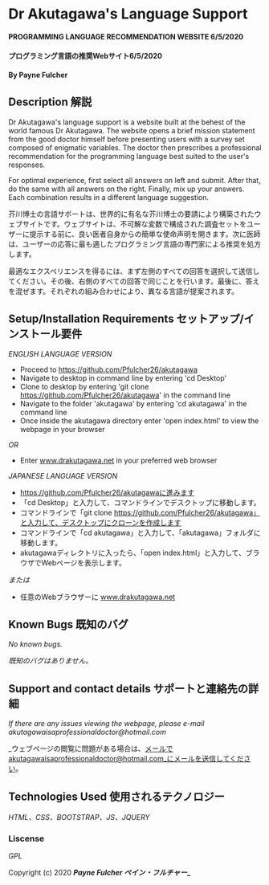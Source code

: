 # Dr Akutagawa's Language Support #

#### PROGRAMMING LANGUAGE RECOMMENDATION WEBSITE 6/5/2020
#### プログラミング言語の推奨Webサイト6/5/2020

#### By Payne Fulcher 

## Description 解説

Dr Akutagawa's language support is a website built at the behest of the world famous Dr Akutagawa.  The website opens a brief mission statement from the good doctor himself before presenting users with a survey set composed of enigmatic variables.  The doctor then prescribes a professional recommendation for the programming language best suited to the user's responses. 

For optimal experience, first select all answers on left and submit.  After that, do the same with all answers on the right.  Finally, mix up your answers.  Each combination results in a different language suggestion. 

芥川博士の言語サポートは、世界的に有名な芥川博士の要請により構築されたウェブサイトです。ウェブサイトは、不可解な変数で構成された調査セットをユーザーに提示する前に、良い医者自身からの簡単な使命声明を開きます。次に医師は、ユーザーの応答に最も適したプログラミング言語の専門家による推​​奨を処方します。

最適なエクスペリエンスを得るには、まず左側のすべての回答を選択して送信してください。その後、右側のすべての回答で同じことを行います。最後に、答えを混ぜます。それぞれの組み合わせにより、異なる言語が提案されます。

## Setup/Installation Requirements セットアップ/インストール要件

_ENGLISH LANGUAGE VERSION_

* Proceed to https://github.com/Pfulcher26/akutagawa
* Navigate to desktop in command line by entering 'cd Desktop'  
* Clone to desktop by entering 'git clone https://github.com/Pfulcher26/akutagawa' in the command line 
* Navigate to the folder 'akutagawa' by entering 'cd akutagawa' in the command line 
* Once inside the akutagawa directory enter 'open index.html' to view the webpage in your browser

_OR_

* Enter www.drakutagawa.net in your preferred web browser 

_JAPANESE LANGUAGE VERSION_ 

* https://github.com/Pfulcher26/akutagawaに進みます
* 「cd Desktop」と入力して、コマンドラインでデスクトップに移動します。
* コマンドラインで「git clone https://github.com/Pfulcher26/akutagawa」と入力して、デスクトップにクローンを作成します
* コマンドラインで「cd akutagawa」と入力して、「akutagawa」フォルダに移動します。
* akutagawaディレクトリに入ったら、「open index.html」と入力して、ブラウザでWebページを表示します。

_または_

* 任意のWebブラウザーに www.drakutagawa.net

## Known Bugs 既知のバグ

_No known bugs._

_既知のバグはありません。_


## Support and contact details サポートと連絡先の詳細

_If there are any issues viewing the webpage, please e-mail akutagawaisaprofessionaldoctor@hotmail.com_

_ウェブページの閲覧に問題がある場合は、メールでakutagawaisaprofessionaldoctor@hotmail.com_にメールを送信してください。

## Technologies Used 使用されるテクノロジー

_HTML、CSS、BOOTSTRAP、JS、JQUERY_

### Liscense 

*GPL*

Copyright (c) 2020 **_Payne Fulcher ペイン・フルチャー__**
 
